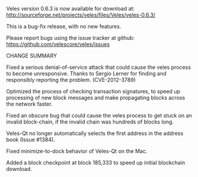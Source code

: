Veles version 0.6.3 is now available for download at:
  http://sourceforge.net/projects/veles/files/Veles/veles-0.6.3/

This is a bug-fix release, with no new features.

Please report bugs using the issue tracker at github:
  https://github.com/velescore/veles/issues

CHANGE SUMMARY

Fixed a serious denial-of-service attack that could cause the
veles process to become unresponsive. Thanks to Sergio Lerner
for finding and responsibly reporting the problem. (CVE-2012-3789)

Optimized the process of checking transaction signatures, to
speed up processing of new block messages and make propagating
blocks across the network faster.

Fixed an obscure bug that could cause the veles process to get
stuck on an invalid block-chain, if the invalid chain was
hundreds of blocks long.

Veles-Qt no longer automatically selects the first address
in the address book (Issue #1384).

Fixed minimize-to-dock behavior of Veles-Qt on the Mac.

Added a block checkpoint at block 185,333 to speed up initial
blockchain download.
